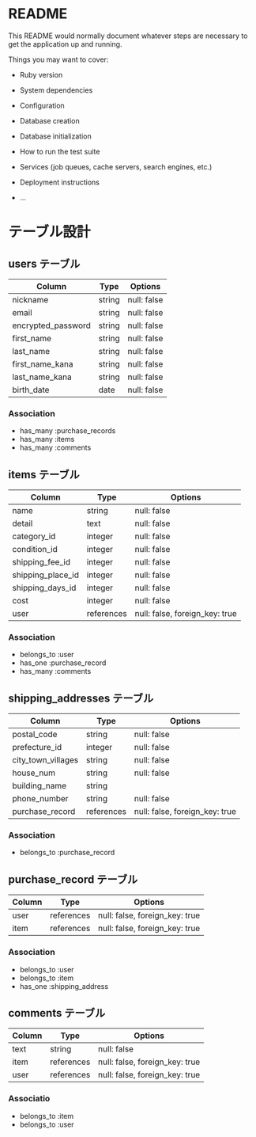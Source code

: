 # README

This README would normally document whatever steps are necessary to get the
application up and running.

Things you may want to cover:

* Ruby version

* System dependencies

* Configuration

* Database creation

* Database initialization

* How to run the test suite

* Services (job queues, cache servers, search engines, etc.)

* Deployment instructions

* ...


# テーブル設計

## users テーブル

| Column             | Type    | Options     |
| -------------------| ------- | ----------- |
| nickname           | string  | null: false |
| email              | string  | null: false |
| encrypted_password | string  | null: false |
| first_name         | string  | null: false |
| last_name          | string  | null: false |
| first_name_kana    | string  | null: false |
| last_name_kana     | string  | null: false |
| birth_date         | date    | null: false |

### Association

- has_many :purchase_records
- has_many :items
- has_many :comments

## items テーブル

| Column            | Type       | Options                        |
| ------------------| -----------| ------------------------------ |
| name              | string     | null: false                    |
| detail            | text       | null: false                    |
| category_id       | integer    | null: false                    |
| condition_id      | integer    | null: false                    |
| shipping_fee_id   | integer    | null: false                    |
| shipping_place_id | integer    | null: false                    |
| shipping_days_id  | integer    | null: false                    |
| cost              | integer    | null: false                    |
| user              | references | null: false, foreign_key: true |

### Association

- belongs_to :user
- has_one :purchase_record
- has_many :comments

## shipping_addresses テーブル

| Column              | Type       | Options                        |
| --------------------| -----------| ------------------------------ |
| postal_code         | string     | null: false                    |
| prefecture_id       | integer    | null: false                    |
| city_town_villages  | string     | null: false                    |
| house_num           | string     | null: false                    |
| building_name       | string     |                                |
| phone_number        | string     | null: false                    |
| purchase_record     | references | null: false, foreign_key: true |

### Association  

- belongs_to :purchase_record

## purchase_record テーブル

| Column              | Type       | Options                        |
| --------------------| -----------| ------------------------------ |
| user                | references | null: false, foreign_key: true |
| item                | references | null: false, foreign_key: true |

### Association


- belongs_to :user
- belongs_to :item
- has_one :shipping_address

## comments テーブル

| Column  | Type       | Options                        |
| --------| -----------| ------------------------------ |
| text    | string     | null: false                    |
| item    | references | null: false, foreign_key: true |
| user    | references | null: false, foreign_key: true |

### Associatio
- belongs_to :item
- belongs_to :user